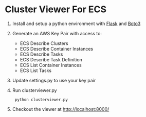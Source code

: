 Cluster Viewer For ECS
======================

1. Install and setup a python environment with [Flask](http://flask.pocoo.org/) and [Boto3](https://github.com/boto/boto3)

2. Generate an AWS Key Pair with access to:
    + ECS Describe Clusters
    + ECS Describe Container Instances
    + ECS Describe Tasks
    + ECS Describe Task Definition
    + ECS List Container Instances
    + ECS List Tasks

3. Update settings.py to use your key pair

4. Run clusterviewer.py

        python clusterviewer.py

5. Checkout the viewer at [http://localhost:8000/](http://localhost:8000/)
